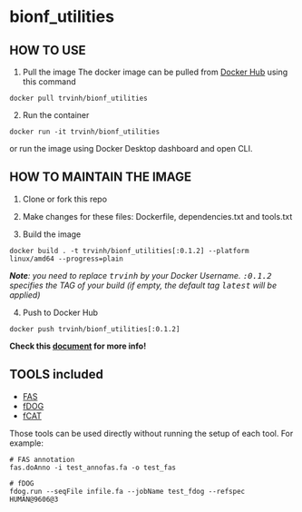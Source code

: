 # bionf_utilities

## HOW TO USE

1. Pull the image
The docker image can be pulled from [Docker Hub](https://hub.docker.com/r/trvinh/bionf_utilities) using this command
```
docker pull trvinh/bionf_utilities
```

2. Run the container

```
docker run -it trvinh/bionf_utilities
```

or run the image using Docker Desktop dashboard and open CLI.

## HOW TO MAINTAIN THE IMAGE

1. Clone or fork this repo

2. Make changes for these files: Dockerfile, dependencies.txt and tools.txt

3. Build the image
```
docker build . -t trvinh/bionf_utilities[:0.1.2] --platform linux/amd64 --progress=plain
```

_**Note**: you need to replace <kbd>trvinh</kbd> by your Docker Username. <kbd>:0.1.2</kbd> specifies the TAG of your build (if empty, the default tag <kbd>latest</kbd> will be applied)_

4. Push to Docker Hub
```
docker push trvinh/bionf_utilities[:0.1.2]
```

__Check this [document](https://docs.docker.com/docker-hub/repos/) for more info!__

## TOOLS included

* [FAS](https://github.com/BIONF/FAS)
* [fDOG](https://github.com/BIONF/fDOG)
* [fCAT](https://github.com/BIONF/fCAT)

Those tools can be used directly without running the setup of each tool. For example:

```
# FAS annotation
fas.doAnno -i test_annofas.fa -o test_fas

# fDOG
fdog.run --seqFile infile.fa --jobName test_fdog --refspec HUMAN@9606@3
```
